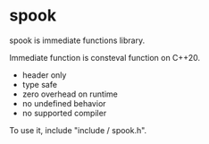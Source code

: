 # spook

spook is immediate functions library.

Immediate function is consteval function on C++20.

- header only
- type safe
- zero overhead on runtime
- no undefined behavior
- no supported compiler

To use it, include "include / spook.h".

